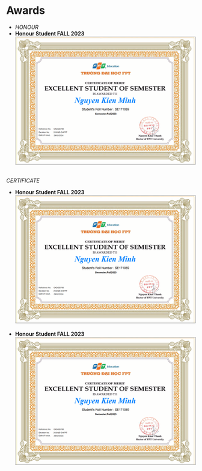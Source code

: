 # Awards
- *HONOUR*
- **Honour Student FALL 2023** <br>
    <img src="CertificateFPTU/Execllentpng.png" alt="Certificate"> <br><br>

*CERTIFICATE* 
- **Honour Student FALL 2023** <br>
    <img src="CertificateFPTU/Execllentpng.png" alt="Certificate"> <br><br>
- **Honour Student FALL 2023** <br>
    <img src="CertificateFPTU/Execllentpng.png" alt="Certificate"> <br><br>
